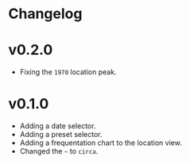 # Changelog

# v0.2.0

* Fixing the `1970` location peak.

# v0.1.0

* Adding a date selector.
* Adding a preset selector.
* Adding a frequentation chart to the location view.
* Changed the `~` to `circa`.
